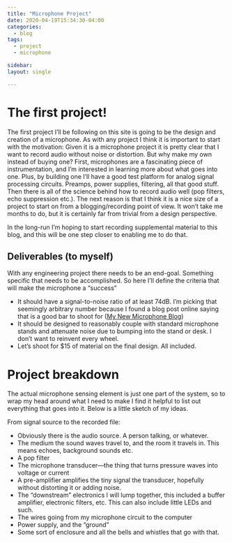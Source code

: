 ```yaml
---
title: "Microphone Project"
date: 2020-04-19T15:34:30-04:00
categories:
  - blog
tags:
  - project
  - microphone

sidebar:
layout: single

---
```



# The first project!

The first project I’ll be following on this site is going to be the design and creation of a microphone. As with any project I think it is important to start with the motivation: Given it is a microphone project it is pretty clear that I want to record audio without noise or distortion. But why make my own instead of buying one? First, microphones are a fascinating piece of instrumentation, and I’m interested in learning more about what goes into one. Plus, by building one I’ll have a good test platform for analog signal processing circuits. Preamps, power supplies, filtering, all that good stuff. Then there is all of the science behind how to record audio well (pop filters, echo suppression etc.). The next reason is that I think it is a nice size of a project to start on from a blogging/recording point of view. It won’t take me months to do, but it is certainly far from trivial from a design perspective. 

In the long-run I’m hoping to start recording supplemental material to this blog, and this will be one step closer to enabling me to do that. 


## Deliverables (to myself)

With any engineering project there needs to be an end-goal. Something specific that needs to be accomplished. So here I’ll define the criteria that will make the microphone a “success”
*  It should have a signal-to-noise ratio of at least 74dB. I’m picking that seemingly arbitrary number because I found a blog post online saying that is a good bar to shoot for ([My New Microphone Blog]( https://mynewmicrophone.com/what-is-a-good-signal-to-noise-ratio-for-a-microphone/))
*  It should be designed to reasonably couple with standard microphone stands and attenuate noise due to bumping into the stand or desk. I don’t want to reinvent every wheel. 
*  Let’s shoot for $15 of material on the final design. All included. 

# Project breakdown

The actual microphone sensing element is just one part of the system, so to wrap my head around what I need to make I find it helpful to list out everything that goes into it. Below is a little sketch of my ideas. 

From signal source to the recorded file:
* Obviously there is the audio source. A person talking, or whatever.
* The medium the sound waves travel to, and the room it travels in. This means echoes, background sounds etc.
* A pop filter
* The microphone transducer—the thing that turns pressure waves into voltage or current
* A pre-amplifier amplifies the tiny signal the transducer, hopefully without distorting it or adding noise.
* The “downstream” electronics I will lump together, this included a buffer amplifier, electronic filters, etc. This can also include little LEDs and such.
* The wires going from my microphone circuit to the computer
* Power supply, and the “ground” 
* Some sort of enclosure and all the bells and whistles that go with that. 


